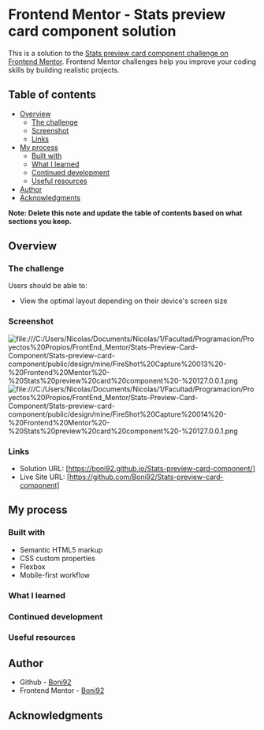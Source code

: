 # Frontend Mentor - Stats preview card component solution

This is a solution to the [Stats preview card component challenge on Frontend Mentor](https://www.frontendmentor.io/challenges/stats-preview-card-component-8JqbgoU62). Frontend Mentor challenges help you improve your coding skills by building realistic projects. 

## Table of contents

- [Overview](#overview)
  - [The challenge](#the-challenge)
  - [Screenshot](#screenshot)
  - [Links](#links)
- [My process](#my-process)
  - [Built with](#built-with)
  - [What I learned](#what-i-learned)
  - [Continued development](#continued-development)
  - [Useful resources](#useful-resources)
- [Author](#author)
- [Acknowledgments](#acknowledgments)

**Note: Delete this note and update the table of contents based on what sections you keep.**

## Overview

### The challenge

Users should be able to:

- View the optimal layout depending on their device's screen size

### Screenshot

![file:///C:/Users/Nicolas/Documents/Nicolas/1/Facultad/Programacion/Proyectos%20Propios/FrontEnd_Mentor/Stats-Preview-Card-Component/Stats-preview-card-component/public/design/mine/FireShot%20Capture%20013%20-%20Frontend%20Mentor%20-%20Stats%20preview%20card%20component%20-%20127.0.0.1.png](./screenshot.jpg)
![file:///C:/Users/Nicolas/Documents/Nicolas/1/Facultad/Programacion/Proyectos%20Propios/FrontEnd_Mentor/Stats-Preview-Card-Component/Stats-preview-card-component/public/design/mine/FireShot%20Capture%20014%20-%20Frontend%20Mentor%20-%20Stats%20preview%20card%20component%20-%20127.0.0.1.png](./screenshot.jpg)


### Links

- Solution URL: [https://boni92.github.io/Stats-preview-card-component/]
- Live Site URL: [https://github.com/Boni92/Stats-preview-card-component]

## My process

### Built with

- Semantic HTML5 markup
- CSS custom properties
- Flexbox
- Mobile-first workflow

### What I learned

### Continued development


### Useful resources

## Author

- Github - [Boni92](https://github.com/Boni92)
- Frontend Mentor - [Boni92](https://www.frontendmentor.io/profile/Boni92)


## Acknowledgments
